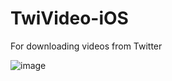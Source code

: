# TwiVideo-iOS
For downloading videos from Twitter

![image](https://github.com/AlbusSong/TwiVideo-iOS/blob/master/Images/Demo.gif)
